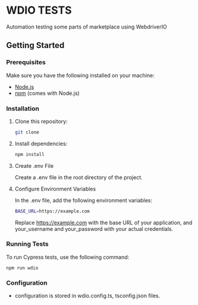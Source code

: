 # WDIO TESTS

Automation testing some parts of marketplace using WebdriverIO

## Getting Started

### Prerequisites

Make sure you have the following installed on your machine:

- [Node.js](https://nodejs.org/)
- [npm](https://www.npmjs.com/) (comes with Node.js)

### Installation

1. Clone this repository:

   ```bash
   git clone 

2. Install dependencies:

    ```bash
   npm install

3. Create .env File

    Create a .env file in the root directory of the project.

4. Configure Environment Variables

    In the .env file, add the following environment variables:
    
    ```bash
    BASE_URL=https://example.com
    ```
    Replace https://example.com with the base URL of your application, and your_username and your_password with your actual credentials.

### Running Tests

To run Cypress tests, use the following command:

   ```
   npm run wdio
   ```

### Configuration

-  configuration is stored in wdio.config.ts, tsconfig.json files.
